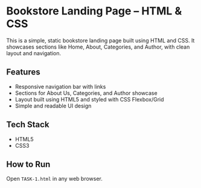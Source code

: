 #  Bookstore Landing Page – HTML & CSS

This is a simple, static bookstore landing page built using HTML and CSS. It showcases sections like Home, About, Categories, and Author, with clean layout and navigation.

##  Features
- Responsive navigation bar with links
- Sections for About Us, Categories, and Author showcase
- Layout built using HTML5 and styled with CSS Flexbox/Grid
- Simple and readable UI design

##  Tech Stack
- HTML5
- CSS3

##  How to Run
Open `TASK-1.html` in any web browser.
